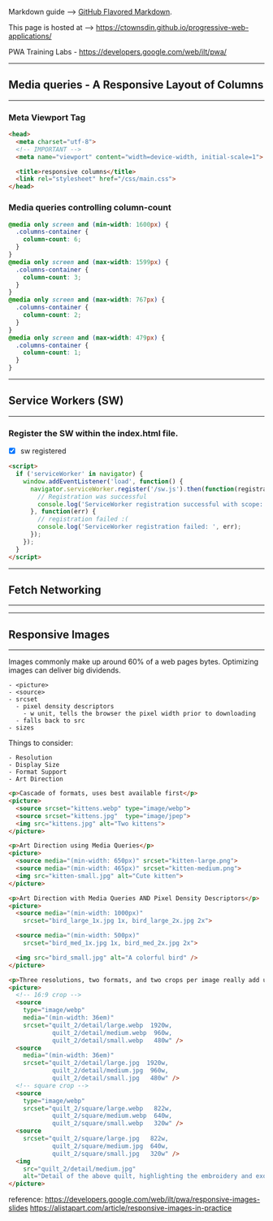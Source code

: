 Markdown guide --> [GitHub Flavored Markdown](https://guides.github.com/features/mastering-markdown/).

This page is hosted at --> https://ctownsdin.github.io/progressive-web-applications/

PWA Training Labs - https://developers.google.com/web/ilt/pwa/


------
## Media queries - A Responsive Layout of Columns
------
   
### Meta Viewport Tag
```html
<head>
  <meta charset="utf-8">
  <!-- IMPORTANT -->
  <meta name="viewport" content="width=device-width, initial-scale=1">

  <title>responsive columns</title>
  <link rel="stylesheet" href="/css/main.css">
</head>
```
  
### Media queries controlling column-count
```css
@media only screen and (min-width: 1600px) {
  .columns-container {
    column-count: 6;
  }
}
@media only screen and (max-width: 1599px) {
  .columns-container {
    column-count: 3;
  }
}
@media only screen and (max-width: 767px) {
  .columns-container {
    column-count: 2;
  }
}
@media only screen and (max-width: 479px) {
  .columns-container {
    column-count: 1;
  }
}
```
   
------
## Service Workers (SW)
------

### Register the SW within the index.html file.
- [x] sw registered
```html
<script>
  if ('serviceWorker' in navigator) {
    window.addEventListener('load', function() {
      navigator.serviceWorker.register('/sw.js').then(function(registration) {
        // Registration was successful
        console.log('ServiceWorker registration successful with scope: ', registration.scope);
      }, function(err) {
        // registration failed :(
        console.log('ServiceWorker registration failed: ', err);
      });
    });
  }
</script>
```



------
## Fetch Networking
------


------
## Responsive Images
------

Images commonly make up around 60% of a web pages bytes. Optimizing images can deliver big dividends.

```
- <picture>
- <source>
- srcset
  - pixel density descriptors
    - w unit, tells the browser the pixel width prior to downloading
  - falls back to src
- sizes
```

Things to consider:
```
- Resolution
- Display Size
- Format Support
- Art Direction
```

```html
<p>Cascade of formats, uses best available first</p>
<picture>
  <source srcset="kittens.webp" type="image/webp">
  <source srcset="kittens.jpg"  type="image/jpep">
  <img src="kittens.jpg" alt="Two kittens">
</picture>

<p>Art Direction using Media Queries</p>
<picture>
  <source media="(min-width: 650px)" srcset="kitten-large.png">
  <source media="(min-width: 465px)" srcset="kitten-medium.png">
  <img src="kitten-small.jpg" alt="Cute kitten">
</picture>

<p>Art Direction with Media Queries AND Pixel Density Descriptors</p>
<picture>
  <source media="(min-width: 1000px)" 
    srcset="bird_large_1x.jpg 1x, bird_large_2x.jpg 2x">

  <source media="(min-width: 500px)" 
    srcset="bird_med_1x.jpg 1x, bird_med_2x.jpg 2x">

  <img src="bird_small.jpg" alt="A colorful bird" />
</picture>

<p>Three resolutions, two formats, and two crops per image really add up.</p>
<picture>
  <!-- 16:9 crop -->
  <source
    type="image/webp"
    media="(min-width: 36em)"
    srcset="quilt_2/detail/large.webp  1920w,
            quilt_2/detail/medium.webp  960w,
            quilt_2/detail/small.webp   480w" />
  <source
    media="(min-width: 36em)"
    srcset="quilt_2/detail/large.jpg  1920w,
            quilt_2/detail/medium.jpg  960w,
            quilt_2/detail/small.jpg   480w" />
  <!-- square crop -->
  <source
    type="image/webp"
    srcset="quilt_2/square/large.webp   822w,
            quilt_2/square/medium.webp  640w,
            quilt_2/square/small.webp   320w" />
  <source
    srcset="quilt_2/square/large.jpg   822w,
            quilt_2/square/medium.jpg  640w,
            quilt_2/square/small.jpg   320w" />
  <img
    src="quilt_2/detail/medium.jpg"
    alt="Detail of the above quilt, highlighting the embroidery and exotic stitchwork." />
</picture>
```

reference:
https://developers.google.com/web/ilt/pwa/responsive-images-slides
https://alistapart.com/article/responsive-images-in-practice


